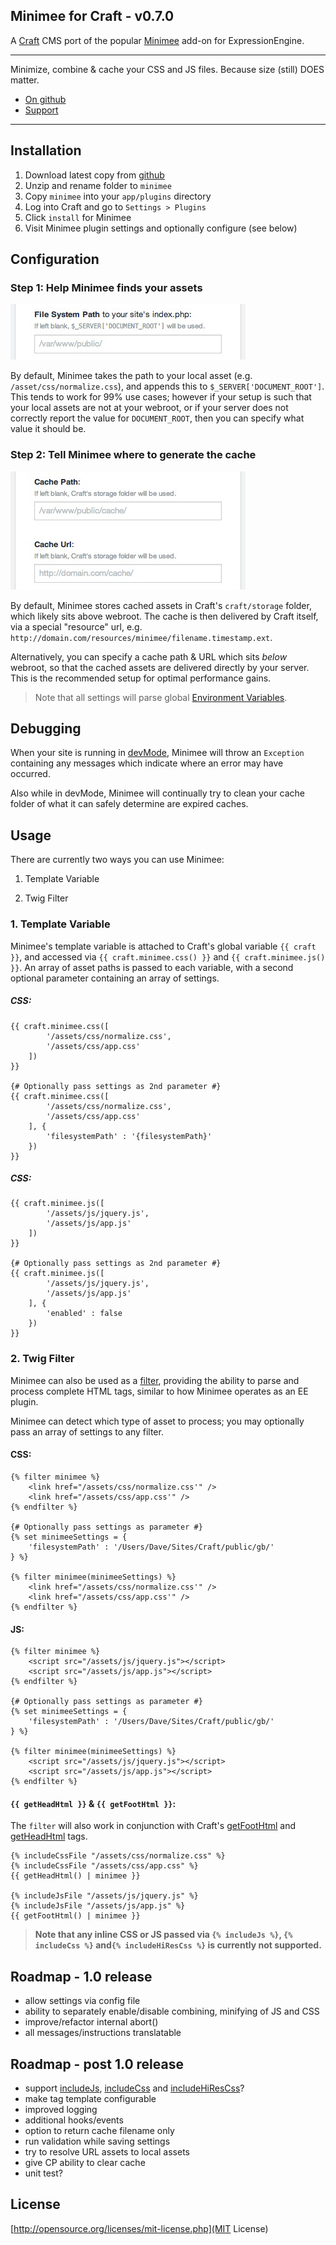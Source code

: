## Minimee for Craft - v0.7.0

A [Craft](http://buildwithcraft.com) CMS port of the popular [Minimee](https://github.com/johndwells/Minimee) add-on for ExpressionEngine.

---

Minimize, combine & cache your CSS and JS files. Because size (still) DOES matter.

* [On github](https://github.com/johndwells/Minimee-Craft)
* [Support](https://github.com/johndwells/Minimee-Craft)

---

## Installation

1. Download latest copy from [github](https://github.com/johndwells/Minimee-Craft)
2. Unzip and rename folder to `minimee`
3. Copy `minimee` into your `app/plugins` directory
4. Log into Craft and go to `Settings > Plugins`
5. Click `install` for Minimee
6. Visit Minimee plugin settings and optionally configure (see below)

## Configuration

### Step 1: Help Minimee finds your assets

![filesystemPath](resources/img/filesystemPath.png)

By default, Minimee takes the path to your local asset (e.g. `/asset/css/normalize.css`), and appends this to `$_SERVER['DOCUMENT_ROOT']`. This tends to work for 99% use cases; however if your setup is such that your local assets are not at your webroot, or if your server does not correctly report the value for `DOCUMENT_ROOT`, then you can specify what value it should be.

### Step 2: Tell Minimee where to generate the cache

![cachePathAndUrl](resources/img/cachePathAndUrl.png)

By default, Minimee stores cached assets in Craft's `craft/storage` folder, which likely sits above webroot. The cache is then delivered by Craft itself, via a special "resource" url, e.g. `http://domain.com/resources/minimee/filename.timestamp.ext`.

Alternatively, you can specify a cache path & URL which sits _below_ webroot, so that the cached assets are delivered directly by your server. This is the recommended setup for optimal performance gains.

> Note that all settings will parse global [Environment Variables](http://buildwithcraft.com/docs/config-settings#environmentVariables).


## Debugging

When your site is running in [devMode](http://buildwithcraft.com/docs/config-settings#devMode), Minimee will throw an `Exception` containing any messages which indicate where an error may have occurred.

Also while in devMode, Minimee will continually try to clean your cache folder of what it can safely determine are expired caches.

## Usage

There are currently two ways you can use Minimee:

1. Template Variable

2. Twig Filter

### 1. Template Variable

Minimee's template variable is attached to Craft's global variable `{{ craft }}`, and accessed via `{{ craft.minimee.css() }}` and `{{ craft.minimee.js() }}`. An array of asset paths is passed to each variable, with a second optional parameter containing an array of settings.

##### CSS:

	{{ craft.minimee.css([
			'/assets/css/normalize.css',
			'/assets/css/app.css'
		])
	}}
	
	{# Optionally pass settings as 2nd parameter #}
	{{ craft.minimee.css([
			'/assets/css/normalize.css',
			'/assets/css/app.css'
		], {
			'filesystemPath' : '{filesystemPath}'
		})
	}}


##### CSS:

	{{ craft.minimee.js([
			'/assets/js/jquery.js',
			'/assets/js/app.js'
		])
	}}
	
	{# Optionally pass settings as 2nd parameter #}
	{{ craft.minimee.js([
			'/assets/js/jquery.js',
			'/assets/js/app.js'
		], {
			'enabled' : false
		})
	}}


### 2. Twig Filter

Minimee can also be used as a [filter](http://twig.sensiolabs.org/doc/tags/filter.html), providing the ability to parse and process complete HTML tags, similar to how Minimee operates as an EE plugin.

Minimee can detect which type of asset to process; you may optionally pass an array of settings to any filter.

#### CSS:

	{% filter minimee %}
		<link href="/assets/css/normalize.css'" />
		<link href="/assets/css/app.css'" />
	{% endfilter %}
	
	{# Optionally pass settings as parameter #}
	{% set minimeeSettings = {
		'filesystemPath' : '/Users/Dave/Sites/Craft/public/gb/'
	} %}

	{% filter minimee(minimeeSettings) %}
		<link href="/assets/css/normalize.css'" />
		<link href="/assets/css/app.css'" />
	{% endfilter %}
		
#### JS:

	{% filter minimee %}
		<script src="/assets/js/jquery.js"></script>
		<script src="/assets/js/app.js"></script>
	{% endfilter %}

	{# Optionally pass settings as parameter #}
	{% set minimeeSettings = {
		'filesystemPath' : '/Users/Dave/Sites/Craft/public/gb/'
	} %}
	
	{% filter minimee(minimeeSettings) %}
		<script src="/assets/js/jquery.js"></script>
		<script src="/assets/js/app.js"></script>
	{% endfilter %}

#### `{{ getHeadHtml }}` & `{{ getFootHtml }}`:

The `filter` will also work in conjunction with Craft's [getFootHtml](http://buildwithcraft.com/docs/templating/functions#getFootHtml) and [getHeadHtml](http://buildwithcraft.com/docs/templating/functions#getHeadHtml) tags.


	{% includeCssFile "/assets/css/normalize.css" %}
	{% includeCssFile "/assets/css/app.css" %}
    {{ getHeadHtml() | minimee }}

	{% includeJsFile "/assets/js/jquery.js" %}
	{% includeJsFile "/assets/js/app.js" %}
    {{ getFootHtml() | minimee }}

> **Note that any inline CSS or JS passed via `{% includeJs %}`, `{% includeCss %}` and`{% includeHiResCss %}` is currently not supported.**


## Roadmap - 1.0 release

* allow settings via config file
* ability to separately enable/disable combining, minifying of JS and CSS
* improve/refactor internal abort()
* all messages/instructions translatable

## Roadmap - post 1.0 release

* support [includeJs](http://buildwithcraft.com/docs/templating/tags#includeJs), [includeCss](http://buildwithcraft.com/docs/templating/tags#includeCss) and [includeHiResCss](http://buildwithcraft.com/docs/templating/tags#includeHiResCss)?
* make tag template configurable
* improved logging
* additional hooks/events
* option to return cache filename only
* run validation while saving settings
* try to resolve URL assets to local assets
* give CP ability to clear cache
* unit test?

## License

[http://opensource.org/licenses/mit-license.php](MIT License)